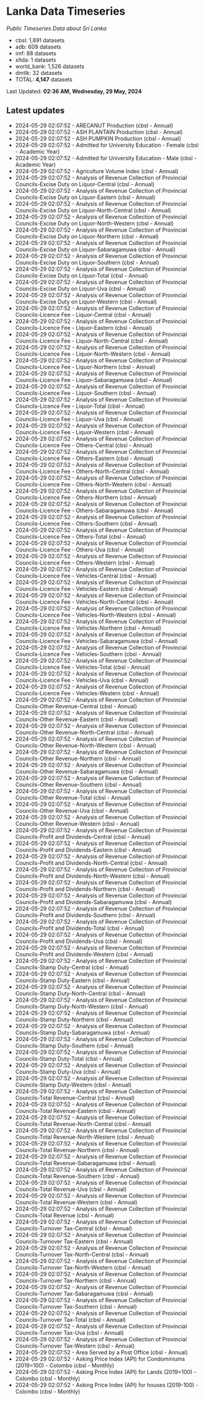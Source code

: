 # Lanka Data Timeseries
*Public Timeseries Data about Sri Lanka*

* cbsl: 1,891 datasets
* adb: 609 datasets
* imf: 88 datasets
* sltda: 1 datasets
* world_bank: 1,526 datasets
* dmtlk: 32 datasets
* TOTAL: **4,147** datasets

Last Updated: **02:36 AM, Wednesday, 29 May, 2024**

## Latest updates

* 2024-05-29 02:07:52 - ARECANUT Production (cbsl - Annual)
* 2024-05-29 02:07:52 - ASH PLANTAIN Production (cbsl - Annual)
* 2024-05-29 02:07:52 - ASH PUMPKIN Production (cbsl - Annual)
* 2024-05-29 02:07:52 - Admitted for University Education - Female (cbsl - Academic Year)
* 2024-05-29 02:07:52 - Admitted for University Education - Male (cbsl - Academic Year)
* 2024-05-29 02:07:52 - Agriculture Volume Index (cbsl - Annual)
* 2024-05-29 02:07:52 - Analysis of Revenue Collection of Provincial Councils-Excise Duty on Liquor-Central (cbsl - Annual)
* 2024-05-29 02:07:52 - Analysis of Revenue Collection of Provincial Councils-Excise Duty on Liquor-Eastern (cbsl - Annual)
* 2024-05-29 02:07:52 - Analysis of Revenue Collection of Provincial Councils-Excise Duty on Liquor-North-Central (cbsl - Annual)
* 2024-05-29 02:07:52 - Analysis of Revenue Collection of Provincial Councils-Excise Duty on Liquor-North-Western (cbsl - Annual)
* 2024-05-29 02:07:52 - Analysis of Revenue Collection of Provincial Councils-Excise Duty on Liquor-Northern (cbsl - Annual)
* 2024-05-29 02:07:52 - Analysis of Revenue Collection of Provincial Councils-Excise Duty on Liquor-Sabaragamuwa (cbsl - Annual)
* 2024-05-29 02:07:52 - Analysis of Revenue Collection of Provincial Councils-Excise Duty on Liquor-Southern (cbsl - Annual)
* 2024-05-29 02:07:52 - Analysis of Revenue Collection of Provincial Councils-Excise Duty on Liquor-Total (cbsl - Annual)
* 2024-05-29 02:07:52 - Analysis of Revenue Collection of Provincial Councils-Excise Duty on Liquor-Uva (cbsl - Annual)
* 2024-05-29 02:07:52 - Analysis of Revenue Collection of Provincial Councils-Excise Duty on Liquor-Western (cbsl - Annual)
* 2024-05-29 02:07:52 - Analysis of Revenue Collection of Provincial Councils-Licence Fee - Liquor-Central (cbsl - Annual)
* 2024-05-29 02:07:52 - Analysis of Revenue Collection of Provincial Councils-Licence Fee - Liquor-Eastern (cbsl - Annual)
* 2024-05-29 02:07:52 - Analysis of Revenue Collection of Provincial Councils-Licence Fee - Liquor-North-Central (cbsl - Annual)
* 2024-05-29 02:07:52 - Analysis of Revenue Collection of Provincial Councils-Licence Fee - Liquor-North-Western (cbsl - Annual)
* 2024-05-29 02:07:52 - Analysis of Revenue Collection of Provincial Councils-Licence Fee - Liquor-Northern (cbsl - Annual)
* 2024-05-29 02:07:52 - Analysis of Revenue Collection of Provincial Councils-Licence Fee - Liquor-Sabaragamuwa (cbsl - Annual)
* 2024-05-29 02:07:52 - Analysis of Revenue Collection of Provincial Councils-Licence Fee - Liquor-Southern (cbsl - Annual)
* 2024-05-29 02:07:52 - Analysis of Revenue Collection of Provincial Councils-Licence Fee - Liquor-Total (cbsl - Annual)
* 2024-05-29 02:07:52 - Analysis of Revenue Collection of Provincial Councils-Licence Fee - Liquor-Uva (cbsl - Annual)
* 2024-05-29 02:07:52 - Analysis of Revenue Collection of Provincial Councils-Licence Fee - Liquor-Western (cbsl - Annual)
* 2024-05-29 02:07:52 - Analysis of Revenue Collection of Provincial Councils-Licence Fee - Others-Central (cbsl - Annual)
* 2024-05-29 02:07:52 - Analysis of Revenue Collection of Provincial Councils-Licence Fee - Others-Eastern (cbsl - Annual)
* 2024-05-29 02:07:52 - Analysis of Revenue Collection of Provincial Councils-Licence Fee - Others-North-Central (cbsl - Annual)
* 2024-05-29 02:07:52 - Analysis of Revenue Collection of Provincial Councils-Licence Fee - Others-North-Western (cbsl - Annual)
* 2024-05-29 02:07:52 - Analysis of Revenue Collection of Provincial Councils-Licence Fee - Others-Northern (cbsl - Annual)
* 2024-05-29 02:07:52 - Analysis of Revenue Collection of Provincial Councils-Licence Fee - Others-Sabaragamuwa (cbsl - Annual)
* 2024-05-29 02:07:52 - Analysis of Revenue Collection of Provincial Councils-Licence Fee - Others-Southern (cbsl - Annual)
* 2024-05-29 02:07:52 - Analysis of Revenue Collection of Provincial Councils-Licence Fee - Others-Total (cbsl - Annual)
* 2024-05-29 02:07:52 - Analysis of Revenue Collection of Provincial Councils-Licence Fee - Others-Uva (cbsl - Annual)
* 2024-05-29 02:07:52 - Analysis of Revenue Collection of Provincial Councils-Licence Fee - Others-Western (cbsl - Annual)
* 2024-05-29 02:07:52 - Analysis of Revenue Collection of Provincial Councils-Licence Fee - Vehicles-Central (cbsl - Annual)
* 2024-05-29 02:07:52 - Analysis of Revenue Collection of Provincial Councils-Licence Fee - Vehicles-Eastern (cbsl - Annual)
* 2024-05-29 02:07:52 - Analysis of Revenue Collection of Provincial Councils-Licence Fee - Vehicles-North-Central (cbsl - Annual)
* 2024-05-29 02:07:52 - Analysis of Revenue Collection of Provincial Councils-Licence Fee - Vehicles-North-Western (cbsl - Annual)
* 2024-05-29 02:07:52 - Analysis of Revenue Collection of Provincial Councils-Licence Fee - Vehicles-Northern (cbsl - Annual)
* 2024-05-29 02:07:52 - Analysis of Revenue Collection of Provincial Councils-Licence Fee - Vehicles-Sabaragamuwa (cbsl - Annual)
* 2024-05-29 02:07:52 - Analysis of Revenue Collection of Provincial Councils-Licence Fee - Vehicles-Southern (cbsl - Annual)
* 2024-05-29 02:07:52 - Analysis of Revenue Collection of Provincial Councils-Licence Fee - Vehicles-Total (cbsl - Annual)
* 2024-05-29 02:07:52 - Analysis of Revenue Collection of Provincial Councils-Licence Fee - Vehicles-Uva (cbsl - Annual)
* 2024-05-29 02:07:52 - Analysis of Revenue Collection of Provincial Councils-Licence Fee - Vehicles-Western (cbsl - Annual)
* 2024-05-29 02:07:52 - Analysis of Revenue Collection of Provincial Councils-Other Revenue-Central (cbsl - Annual)
* 2024-05-29 02:07:52 - Analysis of Revenue Collection of Provincial Councils-Other Revenue-Eastern (cbsl - Annual)
* 2024-05-29 02:07:52 - Analysis of Revenue Collection of Provincial Councils-Other Revenue-North-Central (cbsl - Annual)
* 2024-05-29 02:07:52 - Analysis of Revenue Collection of Provincial Councils-Other Revenue-North-Western (cbsl - Annual)
* 2024-05-29 02:07:52 - Analysis of Revenue Collection of Provincial Councils-Other Revenue-Northern (cbsl - Annual)
* 2024-05-29 02:07:52 - Analysis of Revenue Collection of Provincial Councils-Other Revenue-Sabaragamuwa (cbsl - Annual)
* 2024-05-29 02:07:52 - Analysis of Revenue Collection of Provincial Councils-Other Revenue-Southern (cbsl - Annual)
* 2024-05-29 02:07:52 - Analysis of Revenue Collection of Provincial Councils-Other Revenue-Total (cbsl - Annual)
* 2024-05-29 02:07:52 - Analysis of Revenue Collection of Provincial Councils-Other Revenue-Uva (cbsl - Annual)
* 2024-05-29 02:07:52 - Analysis of Revenue Collection of Provincial Councils-Other Revenue-Western (cbsl - Annual)
* 2024-05-29 02:07:52 - Analysis of Revenue Collection of Provincial Councils-Profit and Dividends-Central (cbsl - Annual)
* 2024-05-29 02:07:52 - Analysis of Revenue Collection of Provincial Councils-Profit and Dividends-Eastern (cbsl - Annual)
* 2024-05-29 02:07:52 - Analysis of Revenue Collection of Provincial Councils-Profit and Dividends-North-Central (cbsl - Annual)
* 2024-05-29 02:07:52 - Analysis of Revenue Collection of Provincial Councils-Profit and Dividends-North-Western (cbsl - Annual)
* 2024-05-29 02:07:52 - Analysis of Revenue Collection of Provincial Councils-Profit and Dividends-Northern (cbsl - Annual)
* 2024-05-29 02:07:52 - Analysis of Revenue Collection of Provincial Councils-Profit and Dividends-Sabaragamuwa (cbsl - Annual)
* 2024-05-29 02:07:52 - Analysis of Revenue Collection of Provincial Councils-Profit and Dividends-Southern (cbsl - Annual)
* 2024-05-29 02:07:52 - Analysis of Revenue Collection of Provincial Councils-Profit and Dividends-Total (cbsl - Annual)
* 2024-05-29 02:07:52 - Analysis of Revenue Collection of Provincial Councils-Profit and Dividends-Uva (cbsl - Annual)
* 2024-05-29 02:07:52 - Analysis of Revenue Collection of Provincial Councils-Profit and Dividends-Western (cbsl - Annual)
* 2024-05-29 02:07:52 - Analysis of Revenue Collection of Provincial Councils-Stamp Duty-Central (cbsl - Annual)
* 2024-05-29 02:07:52 - Analysis of Revenue Collection of Provincial Councils-Stamp Duty-Eastern (cbsl - Annual)
* 2024-05-29 02:07:52 - Analysis of Revenue Collection of Provincial Councils-Stamp Duty-North-Central (cbsl - Annual)
* 2024-05-29 02:07:52 - Analysis of Revenue Collection of Provincial Councils-Stamp Duty-North-Western (cbsl - Annual)
* 2024-05-29 02:07:52 - Analysis of Revenue Collection of Provincial Councils-Stamp Duty-Northern (cbsl - Annual)
* 2024-05-29 02:07:52 - Analysis of Revenue Collection of Provincial Councils-Stamp Duty-Sabaragamuwa (cbsl - Annual)
* 2024-05-29 02:07:52 - Analysis of Revenue Collection of Provincial Councils-Stamp Duty-Southern (cbsl - Annual)
* 2024-05-29 02:07:52 - Analysis of Revenue Collection of Provincial Councils-Stamp Duty-Total (cbsl - Annual)
* 2024-05-29 02:07:52 - Analysis of Revenue Collection of Provincial Councils-Stamp Duty-Uva (cbsl - Annual)
* 2024-05-29 02:07:52 - Analysis of Revenue Collection of Provincial Councils-Stamp Duty-Western (cbsl - Annual)
* 2024-05-29 02:07:52 - Analysis of Revenue Collection of Provincial Councils-Total Revenue-Central (cbsl - Annual)
* 2024-05-29 02:07:52 - Analysis of Revenue Collection of Provincial Councils-Total Revenue-Eastern (cbsl - Annual)
* 2024-05-29 02:07:52 - Analysis of Revenue Collection of Provincial Councils-Total Revenue-North-Central (cbsl - Annual)
* 2024-05-29 02:07:52 - Analysis of Revenue Collection of Provincial Councils-Total Revenue-North-Western (cbsl - Annual)
* 2024-05-29 02:07:52 - Analysis of Revenue Collection of Provincial Councils-Total Revenue-Northern (cbsl - Annual)
* 2024-05-29 02:07:52 - Analysis of Revenue Collection of Provincial Councils-Total Revenue-Sabaragamuwa (cbsl - Annual)
* 2024-05-29 02:07:52 - Analysis of Revenue Collection of Provincial Councils-Total Revenue-Southern (cbsl - Annual)
* 2024-05-29 02:07:52 - Analysis of Revenue Collection of Provincial Councils-Total Revenue-Uva (cbsl - Annual)
* 2024-05-29 02:07:52 - Analysis of Revenue Collection of Provincial Councils-Total Revenue-Western (cbsl - Annual)
* 2024-05-29 02:07:52 - Analysis of Revenue Collection of Provincial Councils-Total Revenue (cbsl - Annual)
* 2024-05-29 02:07:52 - Analysis of Revenue Collection of Provincial Councils-Turnover Tax-Central (cbsl - Annual)
* 2024-05-29 02:07:52 - Analysis of Revenue Collection of Provincial Councils-Turnover Tax-Eastern (cbsl - Annual)
* 2024-05-29 02:07:52 - Analysis of Revenue Collection of Provincial Councils-Turnover Tax-North-Central (cbsl - Annual)
* 2024-05-29 02:07:52 - Analysis of Revenue Collection of Provincial Councils-Turnover Tax-North-Western (cbsl - Annual)
* 2024-05-29 02:07:52 - Analysis of Revenue Collection of Provincial Councils-Turnover Tax-Northern (cbsl - Annual)
* 2024-05-29 02:07:52 - Analysis of Revenue Collection of Provincial Councils-Turnover Tax-Sabaragamuwa (cbsl - Annual)
* 2024-05-29 02:07:52 - Analysis of Revenue Collection of Provincial Councils-Turnover Tax-Southern (cbsl - Annual)
* 2024-05-29 02:07:52 - Analysis of Revenue Collection of Provincial Councils-Turnover Tax-Total (cbsl - Annual)
* 2024-05-29 02:07:52 - Analysis of Revenue Collection of Provincial Councils-Turnover Tax-Uva (cbsl - Annual)
* 2024-05-29 02:07:52 - Analysis of Revenue Collection of Provincial Councils-Turnover Tax-Western (cbsl - Annual)
* 2024-05-29 02:07:52 - Area Served by a Post Office (cbsl - Annual)
* 2024-05-29 02:07:52 - Asking Price Index (API) for Condominiums (2019=100) - Colombo (cbsl - Monthly)
* 2024-05-29 02:07:52 - Asking Price Index (API) for Lands (2019=100) - Colombo (cbsl - Monthly)
* 2024-05-29 02:07:52 - Asking Price Index (API) for houses (2019-100) - Colombo (cbsl - Monthly)